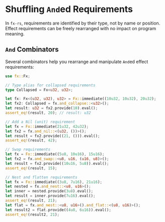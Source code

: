 # Shuffling `And`ed Requirements

In `fx-rs`, requirements are identified by their type, not by name or position. Effect requirements can be freely rearranged with no impact on program meaning.

## `And` Combinators

Several combinators help you rearrange and manipulate `And`ed effect requirements:

```rust
use fx::Fx;

// Type alias for collapsed requirements
type Collapsed = Fx<u32, u32>;

let fx: Fx<(u32, u32), u32> = Fx::immediate((10u32, 10u32), 20u32);
let fx2: Collapsed = fx.and_collapse::<u32>();
let result: u32 = fx2.provide(10).eval();
assert_eq!(result, 20); // result: u32

// Add a Nil (unit) requirement
let fx = Fx::immediate(21u32, 42u32);
let fx2 = fx.and_nil::<(u32, ())>();
let result = fx2.provide((21, ())).eval();
assert_eq!(result, 42);

// Swap requirements
let fx = Fx::immediate((5u8, 10u16), 15u16);
let fx2 = fx.and_swap::<u8, u16, (u16, u8)>();
let result = fx2.provide((10u16, 5u8)).eval();
assert_eq!(result, 15);

// Nest and flatten requirements
let fx = Fx::immediate((3u8, 7u16), 21u16);
let nested = fx.and_nest::<u8, u16>();
let inner = nested.provide(3u8).eval();
let result = inner.provide(7u16).eval();
assert_eq!(result, 21);
let flat = fx.and_nest::<u8, u16>().and_flat::<(u8, u16)>();
let result2 = flat.provide((4u8, 6u16)).eval();
assert_eq!(result2, 21);
```
